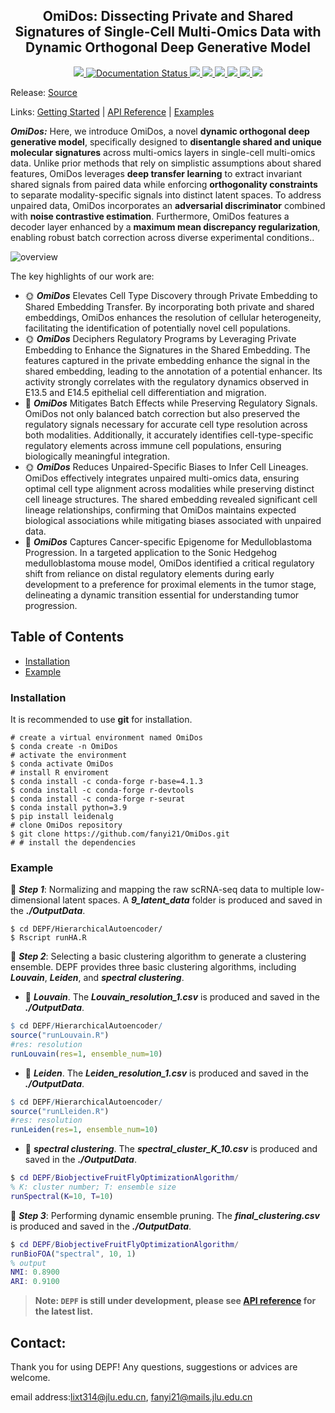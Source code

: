 <h2 align="center">
OmiDos: Dissecting Private and Shared Signatures of Single-Cell Multi-Omics Data with Dynamic Orthogonal Deep Generative Model
</h2>

<p align="center">
  <a href="https://github.com/fanyi21/OmiDos">
    <img src="https://img.shields.io/badge/DEPF-R&MATLAB&Cpp-orange">
  </a>
  <a href='https://depf.readthedocs.io/en/latest/'>
    <img src='https://readthedocs.org/projects/depf/badge/?version=latest' alt='Documentation Status' />
  </a>
  <a href="https://github.com/fanyi21/OmiDos/stargazers">
    <img src="https://img.shields.io/github/stars/fanyi21/OmiDos">
  </a>
  <a href="https://github.com/fanyi21/OmiDos/network/members">
    <img src="https://img.shields.io/github/forks/fanyi21/OmiDos">
  </a>
  <a href="https://github.com/fanyi21/OmiDos/issues">
    <img src="https://img.shields.io/github/issues/fanyi21/OmiDos">
  </a>
  <a href="https://github.com/fanyi21/OmiDos/blob/main/LICENSE">
    <img src="https://img.shields.io/github/license/fanyi21/OmiDos">
  </a>
  <a href="https://github.com/fanyi21/OmiDos/graphs/traffic">
    <img src="https://visitor-badge.glitch.me/badge?page_id=fanyi21.DEPF">
  </a>
  <!-- ALL-CONTRIBUTORS-BADGE:START - Do not remove or modify this section -->
<a href="https://github.com/fanyi21/DEPF/graphs/contributors"><img src="https://img.shields.io/badge/all_contributors-2-orange.svg"></a>
<!-- ALL-CONTRIBUTORS-BADGE:END -->
</p>


Release: 
  <a href="https://github.com/fanyi21/OmiDos/tree/main/OmiDos">Source</a>
  
  Links:
  <a href="https://depf.readthedocs.io/en/latest/Description.html">Getting Started</a> |
  <a href="https://depf.readthedocs.io/en/latest/runHA.R.html#">API Reference</a> |
  <a href="https://depf.readthedocs.io/en/latest/Spectral_usage.html">Examples</a>
  



***OmiDos:*** Here, we introduce OmiDos, a novel **dynamic orthogonal deep generative model**, specifically designed to **disentangle shared and unique molecular signatures** across multi-omics layers in single-cell multi-omics data. Unlike prior methods that rely on simplistic assumptions about shared features, OmiDos leverages **deep transfer learning** to extract invariant shared signals from paired data while enforcing **orthogonality constraints** to separate modality-specific signals into distinct latent spaces. To address unpaired data, OmiDos incorporates an **adversarial discriminator** combined with **noise contrastive estimation**. Furthermore, OmiDos features a decoder layer enhanced by a **maximum mean discrepancy regularization**, enabling robust batch correction across diverse experimental conditions.. 

<img src="./frramwork/framework_v1_2.png" alt = "overview" style="zoom:100%" align = center />

The key highlights of our work are:
- &#x1F31E; ***OmiDos*** Elevates Cell Type Discovery through Private Embedding to Shared Embedding Transfer. By incorporating both private and shared embeddings, OmiDos enhances the resolution of cellular heterogeneity, facilitating the identification of potentially novel cell populations.
- &#x1F31E; ***OmiDos*** Deciphers Regulatory Programs by Leveraging Private Embedding to Enhance the Signatures in the Shared Embedding. The features captured in the private embedding enhance the signal in the shared embedding, leading to the annotation of a potential enhancer. Its activity strongly correlates with the regulatory dynamics observed in E13.5 and E14.5 epithelial cell differentiation and migration.
- &#x1F34E; ***OmiDos*** Mitigates Batch Effects while Preserving Regulatory Signals. OmiDos not only balanced batch correction but also preserved the regulatory signals necessary for accurate cell type resolution across both modalities. Additionally, it accurately identifies cell-type-specific regulatory elements across immune cell populations, ensuring biologically meaningful integration.
- &#x1F31E; ***OmiDos*** Reduces Unpaired-Specific Biases to Infer Cell Lineages. OmiDos effectively integrates unpaired multi-omics data, ensuring optimal cell type alignment across modalities while preserving distinct cell lineage structures. The shared embedding revealed significant cell lineage relationships, confirming that OmiDos maintains expected biological associations while mitigating biases associated with unpaired data.
- &#x1F34E;  ***OmiDos*** Captures Cancer-specific Epigenome for Medulloblastoma Progression. In a targeted application to the Sonic Hedgehog medulloblastoma mouse model, OmiDos identified a critical regulatory shift from reliance on distal regulatory elements during early development to a preference for proximal elements in the tumor stage, delineating a dynamic transition essential for understanding tumor progression.


<!-- ## Getting Started
<img src="./docs/figure/ModularityOfDEPF.png" alt = "DEPF" style="zoom:100%" align = center /> -->

## Table of Contents

- [Installation](#installation)
- [Example](#Example)

### Installation
It is recommended to use **git** for installation.  
```shell
# create a virtual environment named OmiDos
$ conda create -n OmiDos    
# activate the environment       
$ conda activate OmiDos   
# install R enviroment
$ conda install -c conda-forge r-base=4.1.3
$ conda install -c conda-forge r-devtools
$ conda install -c conda-forge r-seurat
$ conda install python=3.9
$ pip install leidenalg
# clone OmiDos repository                  
$ git clone https://github.com/fanyi21/OmiDos.git
# # install the dependencies
```
### Example
 &#x1F341; ***Step 1***: Normalizing and mapping the raw scRNA-seq data to multiple low-dimensional latent spaces. A ***9_latent_data*** folder is produced and saved in the ***./OutputData***.
```shell
$ cd DEPF/HierarchicalAutoencoder/
$ Rscript runHA.R
```
&#x1F341; ***Step 2***: Selecting a basic clustering algorithm to generate a clustering ensemble. DEPF provides three basic clustering algorithms, including ***Louvain***, ***Leiden***, and ***spectral clustering***.
- &#x1F346; ***Louvain***. The ***Louvain_resolution_1.csv*** is produced and saved in the ***./OutputData***.
```r
$ cd DEPF/HierarchicalAutoencoder/
source("runLouvain.R")
#res: resolution
runLouvain(res=1, ensemble_num=10) 
```
- &#x1F346; ***Leiden***. The ***Leiden_resolution_1.csv*** is produced and saved in the ***./OutputData***.
```r
$ cd DEPF/HierarchicalAutoencoder/
source("runLleiden.R")
#res: resolution
runLeiden(res=1, ensemble_num=10) 
```
- &#x1F346; ***spectral clustering***. The ***spectral_cluster_K_10.csv*** is produced and saved in the ***./OutputData***.
```matlab
$ cd DEPF/BiobjectiveFruitFlyOptimizationAlgorithm/
% K: cluster number; T: ensemble size
runSpectral(K=10, T=10) 
```
&#x1F341; ***Step 3***: Performing dynamic ensemble pruning. The ***final_clustering.csv*** is produced and saved in the ***./OutputData***.
```matlab
$ cd DEPF/BiobjectiveFruitFlyOptimizationAlgorithm/
runBioFOA("spectral", 10, 1)
% output
NMI: 0.8900
ARI: 0.9100
```
> **Note: `DEPF` is still under development, please see [API reference](https://depf.readthedocs.io/en/latest/runHA.R.html#) for the latest list.**

## Contact:
Thank you for using DEPF! Any questions, suggestions or advices are welcome.

email address:[lixt314@jlu.edu.cn](lixt314@jlu.edu.cn), [fanyi21@mails.jlu.edu.cn](fanyi21@mails.jlu.edu.cn)

